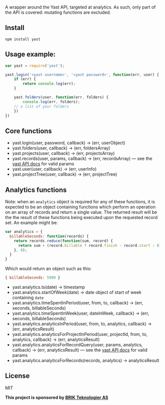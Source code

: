 A wrapper around the Yast API, targeted at analytics. As such, only part of the
API is covered: mutating functions are excluded.

## Install

```
npm install yast
```

## Usage example:

```javascript
var yast = require('yast');

yast.login('<yast username>', '<yast password>', function(err, user) {
	if (err) {
		return console.log(err);
	}

	yast.folders(user, function(err, folders) {
		console.log(err, folders);
    // a list of your folders
	})
})
```

## Core functions

* yast.login(user, password, callback) -> (err, userObject)
* yast.folders(user, callback) -> (err, foldersArray)
* yast.projects(user, callback) -> (err, projectsArray)
* yast.records(user, params, callback) -> (err, recordsArray) — see the
  [yast API docs](http://www.yast.com/wiki/index.php/API:data.getRecords) for
  valid params
* yast.user(user, callback) -> (err, userInfo)
* yast.projectTree(user, callback) -> (err, projectTree)

## Analytics functions

Note: when an `analytics` object is required for any of these functions, it
is expected to be an object containing functions which perform an operation on 
an array of records and return a single value. The returned result will be the
the result of these functions being executed upon the requested record set. An 
example might be:

```javascript
var analytics = {
  billableSeconds: function(records) {
    return records.reduce(function(sum, record) {
      return sum + (record.billable ? record.finish - record.start : 0);
    }, 0);
  }
}
```

Which would return an object such as this:

```javascript
{ billableSeconds: 5900 }
```

* yast.analytics.ts(date) -> timestamp
* yast.analytics.startOfWeek(date) -> date object of start of week containing
  `date`
* yast.analytics.timeSpentInPeriod(user, from, to, callback) -> (err, seconds,
  billableSeconds)
* yast.analytics.timeSpentInWeek(user, dateInWeek, callback) -> (err, seconds,
  billableSeconds)
* yast.analytics.analyticsInPeriod(user, from, to, analytics, callback) -> (err,
  analyticsResult)
* yast.analytics.analyticsForProjectInPeriod(user, projectId, from, to,
  analytics, callback) -> (err, analyticsResult)
* yast.analytics.analyticsForRecordQuery(user, params, analytics, callback) ->
  (err, analyticsResult) — see the
  [yast API docs](http://www.yast.com/wiki/index.php/API:data.getRecords) for
  valid params
* yast.analytics.analyticsForRecords(records, analytics) -> analyticsResult

## License

MIT

**This project is sponsored by [BRIK Teknologier AS](http://www.brik.no)**
